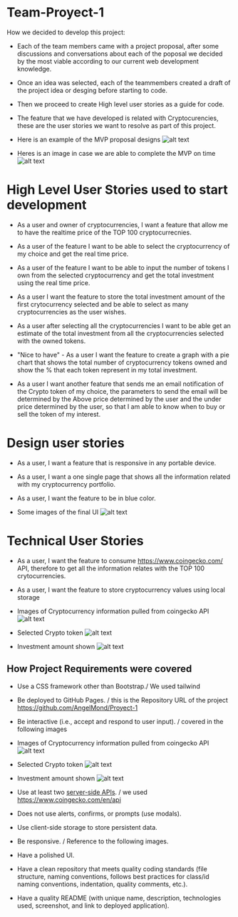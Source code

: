 # Team-Proyect-1

How we decided to develop this project:
* Each of the team members came with a project proposal, after some discussions and conversations about each of the poposal we decided by the most viable according to our current web development knowledge.

* Once an idea was selected, each of the teammembers created a draft of the project idea or desging before starting to code.

* Then we proceed to create High level user stories as a guide for code.

* The feature that we have developed is related with Cryptocurencies, these are the user stories we want to resolve as part of this project.

* Here is an example of the MVP proposal designs ![alt text](./assets/Images/Phase%201.png)

* Heres is an image in case we are able to complete the MVP on time ![alt text](./assets/Images/Phase%202%20Design.png)


# High Level User Stories used to start development

* As a user and owner of cryptocurrencies, I want a feature that allow me to have the realtime price of the TOP 100 cryptocurrecnies.

* As a user of the feature I want to be able to select the cryptocurrency of my choice and get the real time price.

* As a user of the feature I want to be able to input the number of tokens I own from the selected cryptocurrency and get the total investment using the real time price.

* As a user I want the feature to store the total investment amount of the first crytocurrency selected and be able to select as many cryptocurrencies as the user wishes.

* As a user after selecting all the cryptocurrencies I want to be able get an estimate of the total investment from all the cryptocurrencies selected with the owned tokens.

* "Nice to have" - As a user I want the feature to create a graph with a pie chart that shows the total number of cryptocurrency tokens owned and show the % that each token represent in my total investment.

* As a user I want another feature that sends me an email notification of the Crypto token of my choice, the parameters to send the email will be determined by the Above price determined by the user and the under price determined by the user, so that I am able to know when to buy or sell the token of my interest.




# Design user stories

* As a user, I want a feature that is responsive in any portable device.

* As a user, I want a one single page that shows all the information related with my cryptocurrency portfolio.

* As a user, I want the feature to be in blue color.

* Some images of the final UI ![alt text](./assets/Images/Completed%20UI.JPG)



# Technical User Stories

* As a user, I want the feature to consume https://www.coingecko.com/ API, therefore to get all the information relates with the TOP 100 crytocurrencies.

* As a user, I want the feature to store cryptocurrency values using local storage

* Images of Cryptocurrency information pulled from coingecko API ![alt text](./assets/Images/Dropdown.JPG)

* Selected Crypto token ![alt text](./assets/Images/Selected%20Crypto.JPG)

* Investment amount shown ![alt text](./assets/Images/Investment%20amount.JPG)



## How Project Requirements were covered 

* Use a CSS framework other than Bootstrap./ We used tailwind

* Be deployed to GitHub Pages. / this is the Repository URL of the project https://github.com/AngelMond/Proyect-1

* Be interactive (i.e., accept and respond to user input). / covered in the following images
* Images of Cryptocurrency information pulled from coingecko API ![alt text](./assets/Images/Dropdown.JPG)

* Selected Crypto token ![alt text](./assets/Images/Selected%20Crypto.JPG)

* Investment amount shown ![alt text](./assets/Images/Investment%20amount.JPG)

* Use at least two [server-side APIs](https://coding-boot-camp.github.io/full-stack/apis/api-resources). / we used https://www.coingecko.com/en/api

* Does not use alerts, confirms, or prompts (use modals).

* Use client-side storage to store persistent data.

* Be responsive. / Reference to the following images.

* Have a polished UI.

* Have a clean repository that meets quality coding standards (file structure, naming conventions, follows best practices for class/id naming conventions, indentation, quality comments, etc.).

* Have a quality README (with unique name, description, technologies used, screenshot, and link to deployed application).
